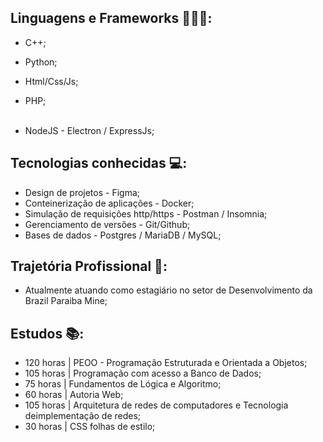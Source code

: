 ## Linguagens e Frameworks 👨🏽‍💻:
  * C++; <br>
  * Python; <br>
  * Html/Css/Js; <br> 
  * PHP; <br> <br>
  
  * NodeJS - Electron / ExpressJs; <br> 

## Tecnologias conhecidas 💻:
  * Design de projetos - Figma; <br>
  * Conteinerização de aplicações - Docker; <br>
  * Simulação de requisições http/https - Postman / Insomnia; <br>
  * Gerenciamento de versões - Git/Github; <br>
  * Bases de dados - Postgres / MariaDB / MySQL;

## Trajetória Profissional 💼:
  * Atualmente atuando como estagiário no setor de Desenvolvimento da Brazil Paraiba Mine;

## Estudos 📚:
  * 120 horas | PEOO - Programação Estruturada e Orientada a Objetos; <br>
  * 105 horas | Programação com acesso a Banco de Dados;<br>
  * 75 horas | Fundamentos de Lógica e Algoritmo; <br>
  * 60 horas | Autoria Web;<br>
  * 105 horas | Arquitetura de redes de computadores e Tecnologia deimplementação de redes;<br>
  * 30 horas | CSS folhas de estilo; <br>
<!--
**ton3l/ton3l** is a ✨ _special_ ✨ repository because its `README.md` (this file) appears on your GitHub profile.

Here are some ideas to get you started:

- 🔭 I’m currently working on ...
- 🌱 I’m currently learning ...
- 👯 I’m looking to collaborate on ...
- 🤔 I’m looking for help with ...
- 💬 Ask me about ...
- 📫 How to reach me: ...
- 😄 Pronouns: ...
- ⚡ Fun fact: ...
-->
